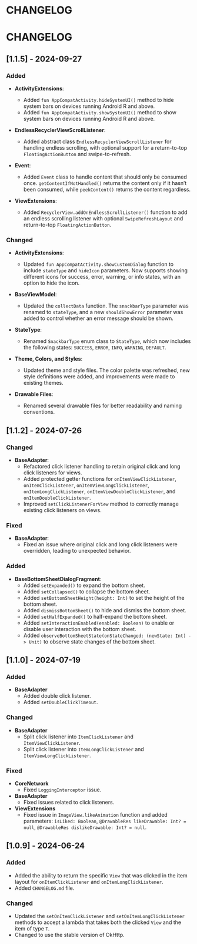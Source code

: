 # CHANGELOG

# CHANGELOG

## [1.1.5] - 2024-09-27
### Added
- **ActivityExtensions**:
  - Added `fun AppCompatActivity.hideSystemUI()` method to hide system bars on devices running Android R and above.
  - Added `fun AppCompatActivity.showSystemUI()` method to show system bars on devices running Android R and above.

- **EndlessRecyclerViewScrollListener**:
  - Added abstract class `EndlessRecyclerViewScrollListener` for handling endless scrolling, with optional support for a return-to-top `FloatingActionButton` and swipe-to-refresh.

- **Event**:
  - Added `Event` class to handle content that should only be consumed once. `getContentIfNotHandled()` returns the content only if it hasn’t been consumed, while `peekContent()` returns the content regardless.

- **ViewExtensions**:
  - Added `RecyclerView.addOnEndlessScrollListener()` function to add an endless scrolling listener with optional `SwipeRefreshLayout` and return-to-top `FloatingActionButton`.

### Changed
- **ActivityExtensions**:
  - Updated `fun AppCompatActivity.showCustomDialog` function to include `stateType` and `hideIcon` parameters. Now supports showing different icons for success, error, warning, or info states, with an option to hide the icon.

- **BaseViewModel**:
  - Updated the `collectData` function. The `snackbarType` parameter was renamed to `stateType`, and a new `shouldShowError` parameter was added to control whether an error message should be shown.

- **StateType**:
  - Renamed `SnackbarType` enum class to `StateType`, which now includes the following states: `SUCCESS`, `ERROR`, `INFO`, `WARNING`, `DEFAULT`.

- **Theme, Colors, and Styles**:
  - Updated theme and style files. The color palette was refreshed, new style definitions were added, and improvements were made to existing themes.

- **Drawable Files**:
  - Renamed several drawable files for better readability and naming conventions.


## [1.1.2] - 2024-07-26
### Changed
- **BaseAdapter**:
  - Refactored click listener handling to retain original click and long click listeners for views.
  - Added protected getter functions for `onItemViewClickListener`, `onItemClickListener`, `onItemViewLongClickListener`, `onItemLongClickListener`, `onItemViewDoubleClickListener`, and `onItemDoubleClickListener`.
  - Improved `setClickListenerForView` method to correctly manage existing click listeners on views.

### Fixed
- **BaseAdapter**:
  - Fixed an issue where original click and long click listeners were overridden, leading to unexpected behavior.

### Added
- **BaseBottomSheetDialogFragment**:
  - Added `setExpanded()` to expand the bottom sheet.
  - Added `setCollapsed()` to collapse the bottom sheet.
  - Added `setBottomSheetHeight(height: Int)` to set the height of the bottom sheet.
  - Added `dismissBottomSheet()` to hide and dismiss the bottom sheet.
  - Added `setHalfExpanded()` to half-expand the bottom sheet.
  - Added `setInteractionEnabled(enabled: Boolean)` to enable or disable user interaction with the bottom sheet.
  - Added `observeBottomSheetState(onStateChanged: (newState: Int) -> Unit)` to observe state changes of the bottom sheet.

## [1.1.0] - 2024-07-19
### Added
- **BaseAdapter**
  - Added double click listener.
  - Added `setDoubleClickTimeout`.

### Changed
- **BaseAdapter**
  - Split click listener into `ItemClickListener` and `ItemViewClickListener`.
  - Split click listener into `ItemLongClickListener` and `ItemViewLongClickListener`.

### Fixed
- **CoreNetwork**
  - Fixed `LoggingInterceptor` issue.
- **BaseAdapter**
  - Fixed issues related to click listeners.
- **ViewExtensions**
  - Fixed issue in `ImageView.likeAnimation` function and added parameters: `isLiked: Boolean`, `@DrawableRes likeDrawable: Int? = null`, `@DrawableRes dislikeDrawable: Int? = null`.

## [1.0.9] - 2024-06-24
### Added
- Added the ability to return the specific `View` that was clicked in the item layout for `onItemClickListener` and `onItemLongClickListener`.
- Added `CHANGELOG.md` file.

### Changed
- Updated the `setOnItemClickListener` and `setOnItemLongClickListener` methods to accept a lambda that takes both the clicked `View` and the item of type `T`.
- Changed to use the stable version of OkHttp.
